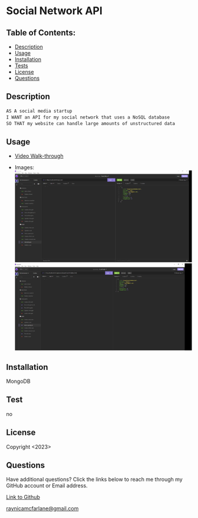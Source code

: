 # Social Network API
 
## Table of Contents:
  - [Description](#description)
  - [Usage](#usage)
  - [Installation](#installation)
  - [Tests](#tests)
  - [License](#license)
  - [Questions](#questions)
 
## Description
```md
AS A social media startup
I WANT an API for my social network that uses a NoSQL database
SO THAT my website can handle large amounts of unstructured data
```

## Usage
 - [Video Walk-through]()

  - Images:
  ![Insomnia Users](Insomnia-social.JPG)
  ![Insomnia by ID](Insomnia-social2.JPG)
  

## Installation 
MongoDB

## Test
no

## License
Copyright <2023> <Raynica McFarlane>

## Questions

Have additional questions? Click the links below to reach me through my GitHub account or Email address.

[Link to Github](https://github.com/raymcfarlane)

<a href="mailto:raynicamcfarlane@gmail.com">raynicamcfarlane@gmail.com</a>